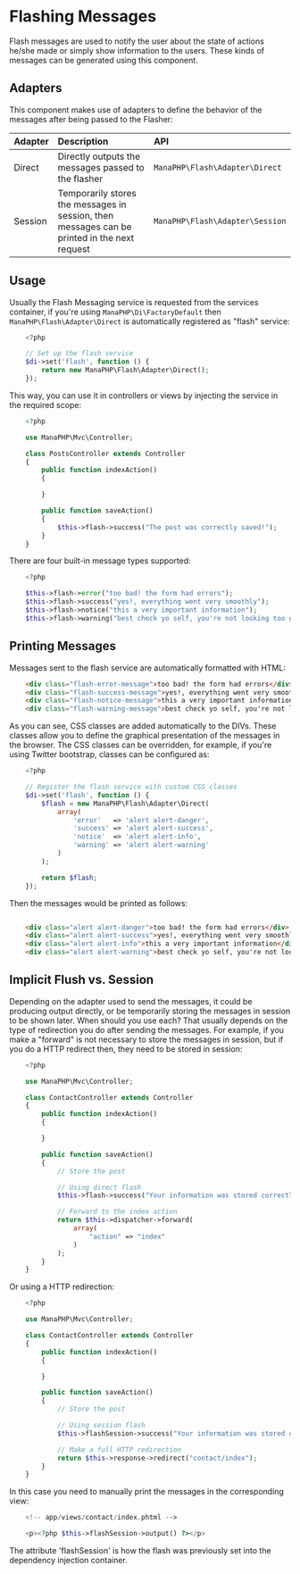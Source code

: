 # Flashing Messages
Flash messages are used to notify the user about the state of actions he/she made or simply show information to the users.
These kinds of messages can be generated using this component.

## Adapters
This component makes use of adapters to define the behavior of the messages after being passed to the Flasher:

| Adapter | Description                                                                                   | API                                    |
|:--------|:----------------------------------------------------------------------------------------------|:---------------------------------------|
| Direct  | Directly outputs the messages passed to the flasher                                           | `ManaPHP\Flash\Adapter\Direct`      |
| Session | Temporarily stores the messages in session, then messages can be printed in the next request  | `ManaPHP\Flash\Adapter\Session`     |

## Usage
Usually the Flash Messaging service is requested from the services container,
if you're using `ManaPHP\Di\FactoryDefault` then `ManaPHP\Flash\Adapter\Direct` is automatically registered as "flash" service:

```php
    <?php

    // Set up the flash service
    $di->set('flash', function () {
        return new ManaPHP\Flash\Adapter\Direct();
    });
```

This way, you can use it in controllers or views by injecting the service in the required scope:

```php
    <?php

    use ManaPHP\Mvc\Controller;

    class PostsController extends Controller
    {
        public function indexAction()
        {

        }

        public function saveAction()
        {
            $this->flash->success("The post was correctly saved!");
        }
    }
```

There are four built-in message types supported:

```php
    <?php

    $this->flash->error("too bad! the form had errors");
    $this->flash->success("yes!, everything went very smoothly");
    $this->flash->notice("this a very important information");
    $this->flash->warning("best check yo self, you're not looking too good.");
```
## Printing Messages

Messages sent to the flash service are automatically formatted with HTML:

```html
    <div class="flash-error-message">too bad! the form had errors</div>
    <div class="flash-success-message">yes!, everything went very smoothly</div>
    <div class="flash-notice-message">this a very important information</div>
    <div class="flash-warning-message">best check yo self, you're not looking too good.</div>
```
As you can see, CSS classes are added automatically to the DIVs. These classes allow you to define the graphical presentation
of the messages in the browser. The CSS classes can be overridden, for example, if you're using Twitter bootstrap, classes can be configured as:

```php
    <?php

    // Register the flash service with custom CSS classes
    $di->set('flash', function () {
        $flash = new ManaPHP\Flash\Adapter\Direct(
            array(
                'error'   => 'alert alert-danger',
                'success' => 'alert alert-success',
                'notice'  => 'alert alert-info',
                'warning' => 'alert alert-warning'
            )
        );

        return $flash;
    });
```

Then the messages would be printed as follows:

```html

    <div class="alert alert-danger">too bad! the form had errors</div>
    <div class="alert alert-success">yes!, everything went very smoothly</div>
    <div class="alert alert-info">this a very important information</div>
    <div class="alert alert-warning">best check yo self, you're not looking too good.</div>
```
## Implicit Flush vs. Session
Depending on the adapter used to send the messages, it could be producing output directly, or be temporarily storing the messages in session to be shown later.
When should you use each? That usually depends on the type of redirection you do after sending the messages. For example,
if you make a "forward" is not necessary to store the messages in session, but if you do a HTTP redirect then, they need to be stored in session:

```php
    <?php

    use ManaPHP\Mvc\Controller;

    class ContactController extends Controller
    {
        public function indexAction()
        {

        }

        public function saveAction()
        {
            // Store the post

            // Using direct flash
            $this->flash->success("Your information was stored correctly!");

            // Forward to the index action
            return $this->dispatcher->forward(
                array(
                    "action" => "index"
                )
            );
        }
    }
```

Or using a HTTP redirection:

```php
    <?php

    use ManaPHP\Mvc\Controller;

    class ContactController extends Controller
    {
        public function indexAction()
        {

        }

        public function saveAction()
        {
            // Store the post

            // Using session flash
            $this->flashSession->success("Your information was stored correctly!");

            // Make a full HTTP redirection
            return $this->response->redirect("contact/index");
        }
    }
```
In this case you need to manually print the messages in the corresponding view:

```php
    <!-- app/views/contact/index.phtml -->

    <p><?php $this->flashSession->output() ?></p>
```
The attribute 'flashSession' is how the flash was previously set into the dependency injection container.